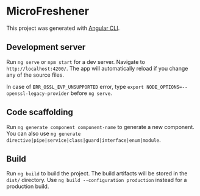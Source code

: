 # MicroFreshener

This project was generated with [Angular CLI](https://github.com/angular/angular-cli).

## Development server

Run `ng serve` or `npm start` for a dev server. Navigate to `http://localhost:4200/`. The app will automatically reload if you change any of the source files.

In case of `ERR_OSSL_EVP_UNSUPPORTED` error, type `export NODE_OPTIONS=--openssl-legacy-provider` before `ng serve`.

## Code scaffolding

Run `ng generate component component-name` to generate a new component. You can also use `ng generate directive|pipe|service|class|guard|interface|enum|module`.

## Build

Run `ng build` to build the project. The build artifacts will be stored in the `dist/` directory. Use `ng build --configuration production` instead for a production build.

<!--## Running unit tests

Run `ng test` to execute the unit tests via [Karma](https://karma-runner.github.io).

## Running end-to-end tests

Run `ng e2e` to execute the end-to-end tests via [Protractor](http://www.protractortest.org/).

## Further help

To get more help on the Angular CLI use `ng help` or go check out the [Angular CLI README](https://github.com/angular/angular-cli/blob/master/README.md).-->
